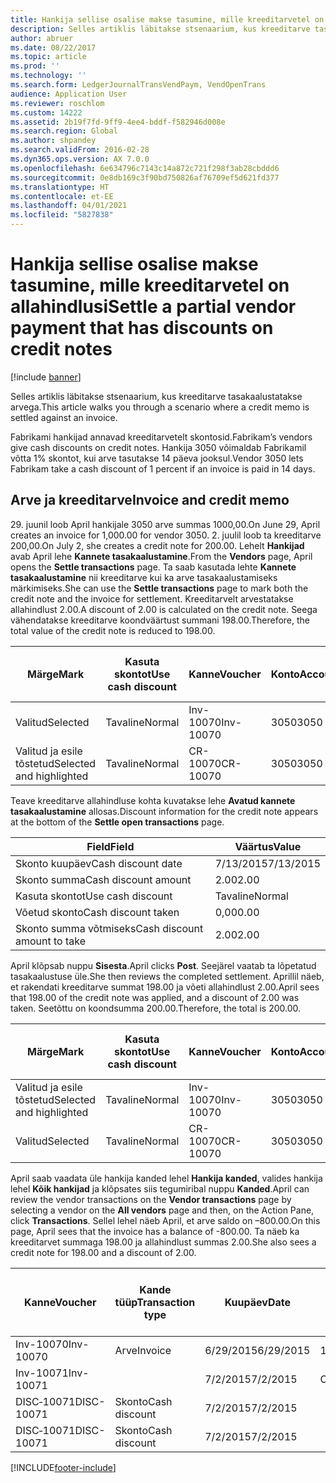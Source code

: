 ```yaml
---
title: Hankija sellise osalise makse tasumine, mille kreeditarvetel on allahindlusi
description: Selles artiklis läbitakse stsenaarium, kus kreeditarve tasakaalustatakse arvega.
author: abruer
ms.date: 08/22/2017
ms.topic: article
ms.prod: ''
ms.technology: ''
ms.search.form: LedgerJournalTransVendPaym, VendOpenTrans
audience: Application User
ms.reviewer: roschlom
ms.custom: 14222
ms.assetid: 2b19f7fd-9ff9-4ee4-bddf-f582946d008e
ms.search.region: Global
ms.author: shpandey
ms.search.validFrom: 2016-02-28
ms.dyn365.ops.version: AX 7.0.0
ms.openlocfilehash: 6e634796c7143c14a872c721f298f3ab28cbddd6
ms.sourcegitcommit: 0e8db169c3f90bd750826af76709ef5d621fd377
ms.translationtype: HT
ms.contentlocale: et-EE
ms.lasthandoff: 04/01/2021
ms.locfileid: "5827838"
---
```

# <a name="settle-a-partial-vendor-payment-that-has-discounts-on-credit-notes"></a><span data-ttu-id="050a0-103">Hankija sellise osalise makse tasumine, mille kreeditarvetel on allahindlusi</span><span class="sxs-lookup"><span data-stu-id="050a0-103">Settle a partial vendor payment that has discounts on credit notes</span></span>

[!include [banner](../includes/banner.md)]

<span data-ttu-id="050a0-104">Selles artiklis läbitakse stsenaarium, kus kreeditarve tasakaalustatakse arvega.</span><span class="sxs-lookup"><span data-stu-id="050a0-104">This article walks you through a scenario where a credit memo is settled against an invoice.</span></span>

<span data-ttu-id="050a0-105">Fabrikami hankijad annavad kreeditarvetelt skontosid.</span><span class="sxs-lookup"><span data-stu-id="050a0-105">Fabrikam’s vendors give cash discounts on credit notes.</span></span> <span data-ttu-id="050a0-106">Hankija 3050 võimaldab Fabrikamil võtta 1% skontot, kui arve tasutakse 14 päeva jooksul.</span><span class="sxs-lookup"><span data-stu-id="050a0-106">Vendor 3050 lets Fabrikam take a cash discount of 1 percent if an invoice is paid in 14 days.</span></span>

## <a name="invoice-and-credit-memo"></a><span data-ttu-id="050a0-107">Arve ja kreeditarve</span><span class="sxs-lookup"><span data-stu-id="050a0-107">Invoice and credit memo</span></span>
<span data-ttu-id="050a0-108">29. juunil loob April hankijale 3050 arve summas 1000,00.</span><span class="sxs-lookup"><span data-stu-id="050a0-108">On June 29, April creates an invoice for 1,000.00 for vendor 3050.</span></span> <span data-ttu-id="050a0-109">2. juulil loob ta kreeditarve 200,00.</span><span class="sxs-lookup"><span data-stu-id="050a0-109">On July 2, she creates a credit note for 200.00.</span></span> <span data-ttu-id="050a0-110">Lehelt **Hankijad** avab April lehe **Kannete tasakaalustamine**.</span><span class="sxs-lookup"><span data-stu-id="050a0-110">From the **Vendors** page, April opens the **Settle transactions** page.</span></span> <span data-ttu-id="050a0-111">Ta saab kasutada lehte **Kannete tasakaalustamine** nii kreeditarve kui ka arve tasakaalustamiseks märkimiseks.</span><span class="sxs-lookup"><span data-stu-id="050a0-111">She can use the **Settle transactions** page to mark both the credit note and the invoice for settlement.</span></span> <span data-ttu-id="050a0-112">Kreeditarvelt arvestatakse allahindlust 2.00.</span><span class="sxs-lookup"><span data-stu-id="050a0-112">A discount of 2.00 is calculated on the credit note.</span></span> <span data-ttu-id="050a0-113">Seega vähendatakse kreeditarve koondväärtust summani 198.00.</span><span class="sxs-lookup"><span data-stu-id="050a0-113">Therefore, the total value of the credit note is reduced to 198.00.</span></span>

| <span data-ttu-id="050a0-114">Märge</span><span class="sxs-lookup"><span data-stu-id="050a0-114">Mark</span></span>                     | <span data-ttu-id="050a0-115">Kasuta skontot</span><span class="sxs-lookup"><span data-stu-id="050a0-115">Use cash discount</span></span> | <span data-ttu-id="050a0-116">Kanne</span><span class="sxs-lookup"><span data-stu-id="050a0-116">Voucher</span></span>   | <span data-ttu-id="050a0-117">Konto</span><span class="sxs-lookup"><span data-stu-id="050a0-117">Account</span></span> | <span data-ttu-id="050a0-118">Kuupäev</span><span class="sxs-lookup"><span data-stu-id="050a0-118">Date</span></span>      | <span data-ttu-id="050a0-119">Tähtaeg</span><span class="sxs-lookup"><span data-stu-id="050a0-119">Due date</span></span>  | <span data-ttu-id="050a0-120">Arve</span><span class="sxs-lookup"><span data-stu-id="050a0-120">Invoice</span></span> | <span data-ttu-id="050a0-121">Summa kandevaluutas</span><span class="sxs-lookup"><span data-stu-id="050a0-121">Amount in transaction currency</span></span> | <span data-ttu-id="050a0-122">Valuuta</span><span class="sxs-lookup"><span data-stu-id="050a0-122">Currency</span></span> | <span data-ttu-id="050a0-123">Tasakaalustatav summa</span><span class="sxs-lookup"><span data-stu-id="050a0-123">Amount to settle</span></span> |
|--------------------------|-------------------|-----------|---------|-----------|-----------|---------|--------------------------------|----------|------------------|
| <span data-ttu-id="050a0-124">Valitud</span><span class="sxs-lookup"><span data-stu-id="050a0-124">Selected</span></span>                 | <span data-ttu-id="050a0-125">Tavaline</span><span class="sxs-lookup"><span data-stu-id="050a0-125">Normal</span></span>            | <span data-ttu-id="050a0-126">Inv-10070</span><span class="sxs-lookup"><span data-stu-id="050a0-126">Inv-10070</span></span> | <span data-ttu-id="050a0-127">3050</span><span class="sxs-lookup"><span data-stu-id="050a0-127">3050</span></span>    | <span data-ttu-id="050a0-128">6/29/2015</span><span class="sxs-lookup"><span data-stu-id="050a0-128">6/29/2015</span></span> | <span data-ttu-id="050a0-129">7/29/2015</span><span class="sxs-lookup"><span data-stu-id="050a0-129">7/29/2015</span></span> | <span data-ttu-id="050a0-130">10070</span><span class="sxs-lookup"><span data-stu-id="050a0-130">10070</span></span>   | <span data-ttu-id="050a0-131">–1000.00</span><span class="sxs-lookup"><span data-stu-id="050a0-131">-1,000.00</span></span>                      | <span data-ttu-id="050a0-132">USA dollar</span><span class="sxs-lookup"><span data-stu-id="050a0-132">USD</span></span>      | <span data-ttu-id="050a0-133">–990.00</span><span class="sxs-lookup"><span data-stu-id="050a0-133">-990.00</span></span>          |
| <span data-ttu-id="050a0-134">Valitud ja esile tõstetud</span><span class="sxs-lookup"><span data-stu-id="050a0-134">Selected and highlighted</span></span> | <span data-ttu-id="050a0-135">Tavaline</span><span class="sxs-lookup"><span data-stu-id="050a0-135">Normal</span></span>            | <span data-ttu-id="050a0-136">CR-10070</span><span class="sxs-lookup"><span data-stu-id="050a0-136">CR-10070</span></span>  | <span data-ttu-id="050a0-137">3050</span><span class="sxs-lookup"><span data-stu-id="050a0-137">3050</span></span>    | <span data-ttu-id="050a0-138">7/2/2015</span><span class="sxs-lookup"><span data-stu-id="050a0-138">7/2/2015</span></span>  | <span data-ttu-id="050a0-139">7/29/2015</span><span class="sxs-lookup"><span data-stu-id="050a0-139">7/29/2015</span></span> |         | <span data-ttu-id="050a0-140">200,00</span><span class="sxs-lookup"><span data-stu-id="050a0-140">200.00</span></span>                         | <span data-ttu-id="050a0-141">USA dollar</span><span class="sxs-lookup"><span data-stu-id="050a0-141">USD</span></span>      | <span data-ttu-id="050a0-142">198.00</span><span class="sxs-lookup"><span data-stu-id="050a0-142">198.00</span></span>           |

<span data-ttu-id="050a0-143">Teave kreeditarve allahindluse kohta kuvatakse lehe **Avatud kannete tasakaalustamine** allosas.</span><span class="sxs-lookup"><span data-stu-id="050a0-143">Discount information for the credit note appears at the bottom of the **Settle open transactions** page.</span></span>

| <span data-ttu-id="050a0-144">Field</span><span class="sxs-lookup"><span data-stu-id="050a0-144">Field</span></span>                        | <span data-ttu-id="050a0-145">Väärtus</span><span class="sxs-lookup"><span data-stu-id="050a0-145">Value</span></span>     |
|------------------------------|-----------|
| <span data-ttu-id="050a0-146">Skonto kuupäev</span><span class="sxs-lookup"><span data-stu-id="050a0-146">Cash discount date</span></span>           | <span data-ttu-id="050a0-147">7/13/2015</span><span class="sxs-lookup"><span data-stu-id="050a0-147">7/13/2015</span></span> |
| <span data-ttu-id="050a0-148">Skonto summa</span><span class="sxs-lookup"><span data-stu-id="050a0-148">Cash discount amount</span></span>         | <span data-ttu-id="050a0-149">2.00</span><span class="sxs-lookup"><span data-stu-id="050a0-149">2.00</span></span>      |
| <span data-ttu-id="050a0-150">Kasuta skontot</span><span class="sxs-lookup"><span data-stu-id="050a0-150">Use cash discount</span></span>            | <span data-ttu-id="050a0-151">Tavaline</span><span class="sxs-lookup"><span data-stu-id="050a0-151">Normal</span></span>    |
| <span data-ttu-id="050a0-152">Võetud skonto</span><span class="sxs-lookup"><span data-stu-id="050a0-152">Cash discount taken</span></span>          | <span data-ttu-id="050a0-153">0,00</span><span class="sxs-lookup"><span data-stu-id="050a0-153">0.00</span></span>      |
| <span data-ttu-id="050a0-154">Skonto summa võtmiseks</span><span class="sxs-lookup"><span data-stu-id="050a0-154">Cash discount amount to take</span></span> | <span data-ttu-id="050a0-155">2.00</span><span class="sxs-lookup"><span data-stu-id="050a0-155">2.00</span></span>      |

<span data-ttu-id="050a0-156">April klõpsab nuppu **Sisesta**.</span><span class="sxs-lookup"><span data-stu-id="050a0-156">April clicks **Post**.</span></span> <span data-ttu-id="050a0-157">Seejärel vaatab ta lõpetatud tasakaalustuse üle.</span><span class="sxs-lookup"><span data-stu-id="050a0-157">She then reviews the completed settlement.</span></span> <span data-ttu-id="050a0-158">Aprillil näeb, et rakendati kreeditarve summat 198.00 ja võeti allahindlust 2.00.</span><span class="sxs-lookup"><span data-stu-id="050a0-158">April sees that 198.00 of the credit note was applied, and a discount of 2.00 was taken.</span></span> <span data-ttu-id="050a0-159">Seetõttu on koondsumma 200.00.</span><span class="sxs-lookup"><span data-stu-id="050a0-159">Therefore, the total is 200.00.</span></span>

| <span data-ttu-id="050a0-160">Märge</span><span class="sxs-lookup"><span data-stu-id="050a0-160">Mark</span></span>                     | <span data-ttu-id="050a0-161">Kasuta skontot</span><span class="sxs-lookup"><span data-stu-id="050a0-161">Use cash discount</span></span> | <span data-ttu-id="050a0-162">Kanne</span><span class="sxs-lookup"><span data-stu-id="050a0-162">Voucher</span></span>   | <span data-ttu-id="050a0-163">Konto</span><span class="sxs-lookup"><span data-stu-id="050a0-163">Account</span></span> | <span data-ttu-id="050a0-164">Kuupäev</span><span class="sxs-lookup"><span data-stu-id="050a0-164">Date</span></span>      | <span data-ttu-id="050a0-165">Tähtaeg</span><span class="sxs-lookup"><span data-stu-id="050a0-165">Due date</span></span>  | <span data-ttu-id="050a0-166">Arve</span><span class="sxs-lookup"><span data-stu-id="050a0-166">Invoice</span></span>  | <span data-ttu-id="050a0-167">Summa kandevaluutas</span><span class="sxs-lookup"><span data-stu-id="050a0-167">Amount in transaction currency</span></span> | <span data-ttu-id="050a0-168">Valuuta</span><span class="sxs-lookup"><span data-stu-id="050a0-168">Currency</span></span> | <span data-ttu-id="050a0-169">Tasakaalustatav summa</span><span class="sxs-lookup"><span data-stu-id="050a0-169">Amount to settle</span></span> |
|--------------------------|-------------------|-----------|---------|-----------|-----------|----------|--------------------------------|----------|------------------|
| <span data-ttu-id="050a0-170">Valitud ja esile tõstetud</span><span class="sxs-lookup"><span data-stu-id="050a0-170">Selected and highlighted</span></span> | <span data-ttu-id="050a0-171">Tavaline</span><span class="sxs-lookup"><span data-stu-id="050a0-171">Normal</span></span>            | <span data-ttu-id="050a0-172">Inv-10070</span><span class="sxs-lookup"><span data-stu-id="050a0-172">Inv-10070</span></span> | <span data-ttu-id="050a0-173">3050</span><span class="sxs-lookup"><span data-stu-id="050a0-173">3050</span></span>    | <span data-ttu-id="050a0-174">6/29/2015</span><span class="sxs-lookup"><span data-stu-id="050a0-174">6/29/2015</span></span> | <span data-ttu-id="050a0-175">7/29/2015</span><span class="sxs-lookup"><span data-stu-id="050a0-175">7/29/2015</span></span> | <span data-ttu-id="050a0-176">10070</span><span class="sxs-lookup"><span data-stu-id="050a0-176">10070</span></span>    | <span data-ttu-id="050a0-177">–1000.00</span><span class="sxs-lookup"><span data-stu-id="050a0-177">-1,000.00</span></span>                      | <span data-ttu-id="050a0-178">USA dollar</span><span class="sxs-lookup"><span data-stu-id="050a0-178">USD</span></span>      | <span data-ttu-id="050a0-179">–200.00</span><span class="sxs-lookup"><span data-stu-id="050a0-179">-200.00</span></span>          |
| <span data-ttu-id="050a0-180">Valitud</span><span class="sxs-lookup"><span data-stu-id="050a0-180">Selected</span></span>                 | <span data-ttu-id="050a0-181">Tavaline</span><span class="sxs-lookup"><span data-stu-id="050a0-181">Normal</span></span>            | <span data-ttu-id="050a0-182">CR-10070</span><span class="sxs-lookup"><span data-stu-id="050a0-182">CR-10070</span></span>  | <span data-ttu-id="050a0-183">3050</span><span class="sxs-lookup"><span data-stu-id="050a0-183">3050</span></span>    | <span data-ttu-id="050a0-184">7/2/2015</span><span class="sxs-lookup"><span data-stu-id="050a0-184">7/2/2015</span></span>  | <span data-ttu-id="050a0-185">7/29/2015</span><span class="sxs-lookup"><span data-stu-id="050a0-185">7/29/2015</span></span> | <span data-ttu-id="050a0-186">CR-10070</span><span class="sxs-lookup"><span data-stu-id="050a0-186">CR-10070</span></span> | <span data-ttu-id="050a0-187">200,00</span><span class="sxs-lookup"><span data-stu-id="050a0-187">200.00</span></span>                         | <span data-ttu-id="050a0-188">USA dollar</span><span class="sxs-lookup"><span data-stu-id="050a0-188">USD</span></span>      | <span data-ttu-id="050a0-189">198.00</span><span class="sxs-lookup"><span data-stu-id="050a0-189">198.00</span></span>           |

<span data-ttu-id="050a0-190">April saab vaadata üle hankija kanded lehel **Hankija kanded**, valides hankija lehel **Kõik hankijad** ja klõpsates siis tegumiribal nuppu **Kanded**.</span><span class="sxs-lookup"><span data-stu-id="050a0-190">April can review the vendor transactions on the **Vendor transactions** page by selecting a vendor on the **All vendors** page and then, on the Action Pane, click **Transactions**.</span></span> <span data-ttu-id="050a0-191">Sellel lehel näeb April, et arve saldo on –800.00.</span><span class="sxs-lookup"><span data-stu-id="050a0-191">On this page, April sees that the invoice has a balance of -800.00.</span></span> <span data-ttu-id="050a0-192">Ta näeb ka kreeditarvet summaga 198.00 ja allahindlust summas 2.00.</span><span class="sxs-lookup"><span data-stu-id="050a0-192">She also sees a credit note for 198.00 and a discount of 2.00.</span></span>

| <span data-ttu-id="050a0-193">Kanne</span><span class="sxs-lookup"><span data-stu-id="050a0-193">Voucher</span></span>    | <span data-ttu-id="050a0-194">Kande tüüp</span><span class="sxs-lookup"><span data-stu-id="050a0-194">Transaction type</span></span> | <span data-ttu-id="050a0-195">Kuupäev</span><span class="sxs-lookup"><span data-stu-id="050a0-195">Date</span></span>      | <span data-ttu-id="050a0-196">Arve</span><span class="sxs-lookup"><span data-stu-id="050a0-196">Invoice</span></span> | <span data-ttu-id="050a0-197">Deebeti summa kande valuutas</span><span class="sxs-lookup"><span data-stu-id="050a0-197">Amount in transaction currency debit</span></span> | <span data-ttu-id="050a0-198">Kreediti summa kande valuutas</span><span class="sxs-lookup"><span data-stu-id="050a0-198">Amount in transaction currency credit</span></span> | <span data-ttu-id="050a0-199">Saldo</span><span class="sxs-lookup"><span data-stu-id="050a0-199">Balance</span></span> | <span data-ttu-id="050a0-200">Valuuta</span><span class="sxs-lookup"><span data-stu-id="050a0-200">Currency</span></span> |
|------------|------------------|-----------|---------|--------------------------------------|---------------------------------------|---------|----------|
| <span data-ttu-id="050a0-201">Inv-10070</span><span class="sxs-lookup"><span data-stu-id="050a0-201">Inv-10070</span></span>  | <span data-ttu-id="050a0-202">Arve</span><span class="sxs-lookup"><span data-stu-id="050a0-202">Invoice</span></span>          | <span data-ttu-id="050a0-203">6/29/2015</span><span class="sxs-lookup"><span data-stu-id="050a0-203">6/29/2015</span></span> | <span data-ttu-id="050a0-204">10070</span><span class="sxs-lookup"><span data-stu-id="050a0-204">10070</span></span>   |                                      | <span data-ttu-id="050a0-205">1 000,00</span><span class="sxs-lookup"><span data-stu-id="050a0-205">1,000.00</span></span>                              | <span data-ttu-id="050a0-206">–800.00</span><span class="sxs-lookup"><span data-stu-id="050a0-206">-800.00</span></span> | <span data-ttu-id="050a0-207">USA dollar</span><span class="sxs-lookup"><span data-stu-id="050a0-207">USD</span></span>      |
| <span data-ttu-id="050a0-208">Inv-10071</span><span class="sxs-lookup"><span data-stu-id="050a0-208">Inv-10071</span></span>  |                  | <span data-ttu-id="050a0-209">7/2/2015</span><span class="sxs-lookup"><span data-stu-id="050a0-209">7/2/2015</span></span>  | <span data-ttu-id="050a0-210">CR10071</span><span class="sxs-lookup"><span data-stu-id="050a0-210">CR10071</span></span> | <span data-ttu-id="050a0-211">200,00</span><span class="sxs-lookup"><span data-stu-id="050a0-211">200.00</span></span>                               |                                       | <span data-ttu-id="050a0-212">0,00</span><span class="sxs-lookup"><span data-stu-id="050a0-212">0.00</span></span>    | <span data-ttu-id="050a0-213">USA dollar</span><span class="sxs-lookup"><span data-stu-id="050a0-213">USD</span></span>      |
| <span data-ttu-id="050a0-214">DISC‑10071</span><span class="sxs-lookup"><span data-stu-id="050a0-214">DISC-10071</span></span> |  <span data-ttu-id="050a0-215">Skonto</span><span class="sxs-lookup"><span data-stu-id="050a0-215">Cash discount</span></span>   | <span data-ttu-id="050a0-216">7/2/2015</span><span class="sxs-lookup"><span data-stu-id="050a0-216">7/2/2015</span></span>  |         | <span data-ttu-id="050a0-217">2.00</span><span class="sxs-lookup"><span data-stu-id="050a0-217">2.00</span></span>                                 |                                       | <span data-ttu-id="050a0-218">0,00</span><span class="sxs-lookup"><span data-stu-id="050a0-218">0.00</span></span>    | <span data-ttu-id="050a0-219">USA dollar</span><span class="sxs-lookup"><span data-stu-id="050a0-219">USD</span></span>      |
| <span data-ttu-id="050a0-220">DISC‑10071</span><span class="sxs-lookup"><span data-stu-id="050a0-220">DISC-10071</span></span> |  <span data-ttu-id="050a0-221">Skonto</span><span class="sxs-lookup"><span data-stu-id="050a0-221">Cash discount</span></span>   | <span data-ttu-id="050a0-222">7/2/2015</span><span class="sxs-lookup"><span data-stu-id="050a0-222">7/2/2015</span></span>  |         |                                      | <span data-ttu-id="050a0-223">2.00</span><span class="sxs-lookup"><span data-stu-id="050a0-223">2.00</span></span>                                  | <span data-ttu-id="050a0-224">0,00</span><span class="sxs-lookup"><span data-stu-id="050a0-224">0.00</span></span>    | <span data-ttu-id="050a0-225">USA dollar</span><span class="sxs-lookup"><span data-stu-id="050a0-225">USD</span></span>      |







[!INCLUDE[footer-include](../../includes/footer-banner.md)]